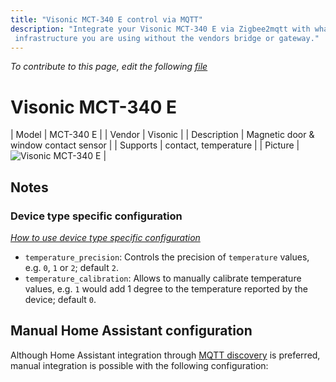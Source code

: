 ```yaml
---
title: "Visonic MCT-340 E control via MQTT"
description: "Integrate your Visonic MCT-340 E via Zigbee2mqtt with whatever smart home
 infrastructure you are using without the vendors bridge or gateway."
---
```


*To contribute to this page, edit the following
[file](https://github.com/Koenkk/zigbee2mqtt.io/blob/master/docs/devices/MCT-340_E.md)*

# Visonic MCT-340 E

| Model | MCT-340 E  |
| Vendor  | Visonic  |
| Description | Magnetic door & window contact sensor |
| Supports | contact, temperature |
| Picture | ![Visonic MCT-340 E](./assets/devices/MCT-340-E.jpg) |

## Notes


### Device type specific configuration
*[How to use device type specific configuration](../information/configuration.md)*


* `temperature_precision`: Controls the precision of `temperature` values,
e.g. `0`, `1` or `2`; default `2`.
* `temperature_calibration`: Allows to manually calibrate temperature values,
e.g. `1` would add 1 degree to the temperature reported by the device; default `0`.


## Manual Home Assistant configuration
Although Home Assistant integration through [MQTT discovery](../integration/home_assistant) is preferred,
manual integration is possible with the following configuration:
